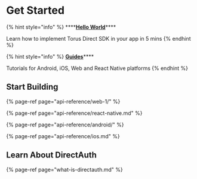 # Get Started

{% hint style="info" %}
\*\*\*\*[**Hello World**](quick-start.md)\*\*\*\*

Learn how to implement Torus Direct SDK in your app in 5 mins
{% endhint %}

{% hint style="info" %}
[**Guides**](http://example.com)\*\*\*\*

Tutorials for Android, iOS, Web and React Native platforms
{% endhint %}

## Start Building

{% page-ref page="api-reference/web-1/" %}

{% page-ref page="api-reference/react-native.md" %}

{% page-ref page="api-reference/android/" %}

{% page-ref page="api-reference/ios.md" %}

## Learn About DirectAuth

{% page-ref page="what-is-directauth.md" %}



